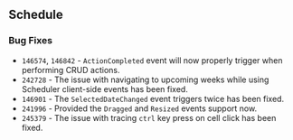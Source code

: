 ## Schedule

### Bug Fixes

- `146574`, `146842` - `ActionCompleted` event will now properly trigger when performing CRUD actions.
- `242728` - The issue with navigating to upcoming weeks while using Scheduler client-side events has been fixed.
- `146901` - The `SelectedDateChanged` event triggers twice has been fixed.
- `241996` - Provided the `Dragged` and `Resized` events support now.
- `245379` - The issue with tracing `ctrl` key press on cell click has been fixed.
